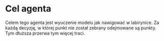# Cel agenta

Celem tego agenta jest wyuczenie modelu jak nawigować w labirynice. Za każdą decyzję, w której punkt nie został zebrany odejmowane są punkty. Tym dłuższa przerwa tym więcej traci.